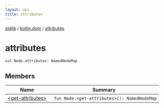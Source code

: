 ```yaml
---
layout: api
title: attributes
---
```

[stdlib](../../index.html) / [kotlin.dom](../index.html) / [attributes](index.html)

# attributes

```
val Node.attributes: NamedNodeMap
```
## Members
| Name | Summary |
|------|---------|
|[&lt;get-attributes&gt;](_get-attributes_.html)|&nbsp;&nbsp;`fun Node.<get-attributes>(): NamedNodeMap`<br>|
